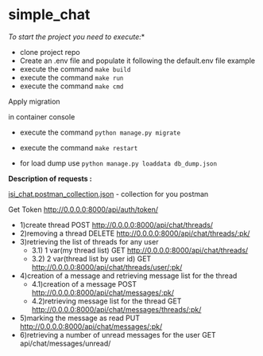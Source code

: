 # simple_chat

*To start the project you need to execute:**

* clone project repo
* Create an .env file and populate it following the default.env file example
* execute the command `make build`
* execute the command `make run`
* execute the command `make cmd`

Apply migration

in container console 
* execute the command `python manage.py migrate`

* execute the command `make restart`



* for load dump use `python manage.py loaddata db_dump.json`

**Description of requests :**

[isi_chat.postman_collection.json](isi_chat.postman_collection.json) -  collection for you postman

Get Token
http://0.0.0.0:8000/api/auth/token/

* 1)create thread POST http://0.0.0.0:8000/api/chat/threads/
* 2)removing a thread DELETE http://0.0.0.0:8000/api/chat/threads/:pk/
* 3)retrieving the list of threads for any user
  * 3.1)  1 var(my thread list) GET http://0.0.0.0:8000/api/chat/threads/
  * 3.2)  2 var(thread list by user id) GET http://0.0.0.0:8000/api/chat/threads/user/:pk/
* 4)creation of a message and retrieving message list for the thread
  * 4.1)creation of a message POST http://0.0.0.0:8000/api/chat/messages/:pk/
  * 4.2)retrieving message list for the thread GET http://0.0.0.0:8000/api/chat/messages/threads/:pk/
* 5)marking the message as read PUT http://0.0.0.0:8000/api/chat/messages/:pk/
* 6)retrieving a number of unread messages for the user GET api/chat/messages/unread/

